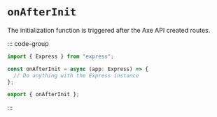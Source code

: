 # `onAfterInit`

The initialization function is triggered after the Axe API created routes.

::: code-group

```ts [app/v1/init.ts]
import { Express } from "express";

const onAfterInit = async (app: Express) => {
  // Do anything with the Express instance
};

export { onAfterInit };
```

:::
